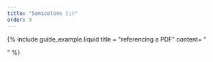 ```yaml
---
title: "Semicolons (;)"
order: 9
---
```



{% include guide_example.liquid
  title = "referencing a PDF"
  content= "

"
%}
